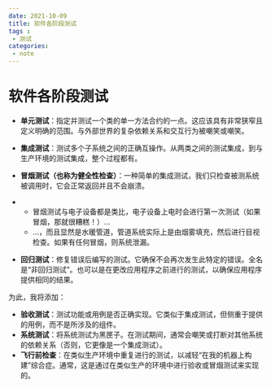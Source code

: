 ```yaml
---
date: 2021-10-09
title: 软件各阶段测试
tags :
 - 测试
categories:
 - note
---
```

# 软件各阶段测试

- **单元测试**：指定并测试一个类的单一方法合约的一点。这应该具有非常狭窄且定义明确的范围。与外部世界的复杂依赖关系和交互行为被嘲笑或嘲笑。

- **集成测试**：测试多个子系统之间的正确互操作。从两类之间的测试集成，到与生产环境的测试集成，整个过程都有。

- **冒烟测试（也称为健全性检查）**：一种简单的集成测试，我们只检查被测系统被调用时，它会正常返回并且不会崩溃。

- - 冒烟测试与电子设备都是类比，电子设备上电时会进行第一次测试（如果冒烟，那就很糟糕！）...
  - ...，而且显然是水暖管道，管道系统实际上是由烟雾填充，然后进行目视检查。如果有任何冒烟，则系统泄漏。

- **回归测试**：修复错误后编写的测试。它确保不会再次发生此特定的错误。全名是“非回归测试”。也可以是在更改应用程序之前进行的测试，以确保应用程序提供相同的结果。

为此，我将添加：

- **验收测试**：测试功能或用例是否正确实现。它类似于集成测试，但侧重于提供的用例，而不是所涉及的组件。
- **系统测试**：将系统测试为黑匣子。在测试期间，通常会嘲笑或打断对其他系统的依赖关系（否则，它更像是一个集成测试）。
- **飞行前检查**：在类似生产环境中重复进行的测试，以减轻“在我的机器上构建”综合症。通常，这是通过在类似生产的环境中进行验收或冒烟测试来实现的。
